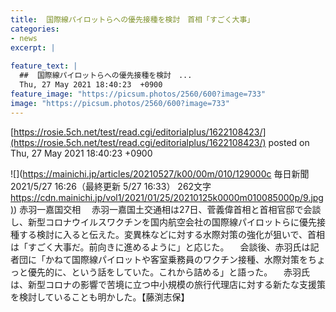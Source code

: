 ```yaml
---
title:  国際線パイロットらへの優先接種を検討　首相「すごく大事」  
categories:
- news
excerpt: |
  
feature_text: |
  ##  国際線パイロットらへの優先接種を検討　...
  Thu, 27 May 2021 18:40:23  +0900
feature_image: "https://picsum.photos/2560/600?image=733"
image: "https://picsum.photos/2560/600?image=733"
---
```


[https://rosie.5ch.net/test/read.cgi/editorialplus/1622108423/](https://rosie.5ch.net/test/read.cgi/editorialplus/1622108423/)
posted on Thu, 27 May 2021 18:40:23  +0900

<!--more-->

![](https://mainichi.jp/articles/20210527/k00/00m/010/129000c 毎日新聞 2021/5/27 16:26（最終更新 5/27 16:33） 262文字 [https://cdn.mainichi.jp/vol1/2021/01/25/20210125k0000m010085000p/9.jpg)](https://cdn.mainichi.jp/vol1/2021/01/25/20210125k0000m010085000p/9.jpg)) 赤羽一嘉国交相 　赤羽一嘉国土交通相は27日、菅義偉首相と首相官邸で会談し、新型コロナウイルスワクチンを国内航空会社の国際線パイロットらに優先接種する検討に入ると伝えた。変異株などに対する水際対策の強化が狙いで、首相は「すごく大事だ。前向きに進めるように」と応じた。 　会談後、赤羽氏は記者団に「かねて国際線パイロットや客室乗務員のワクチン接種、水際対策をちょっと優先的に、という話をしていた。これから詰める」と語った。 　赤羽氏は、新型コロナの影響で苦境に立つ中小規模の旅行代理店に対する新たな支援策を検討していることも明かした。【藤渕志保】
